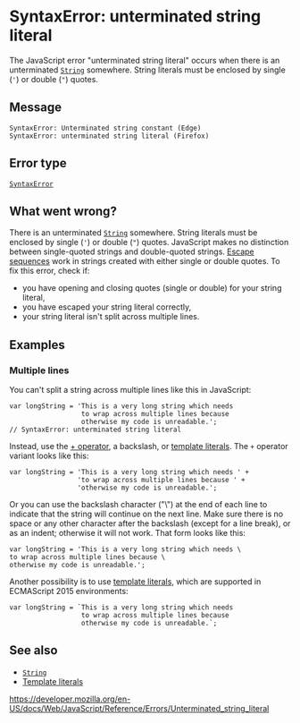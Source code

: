 # SyntaxError: unterminated string literal

The JavaScript error "unterminated string literal" occurs when there is an unterminated [`String`](../global_objects/string) somewhere. String literals must be enclosed by single (`'`) or double (`"`) quotes.

## Message

    SyntaxError: Unterminated string constant (Edge)
    SyntaxError: unterminated string literal (Firefox)

## Error type

[`SyntaxError`](../global_objects/syntaxerror)

## What went wrong?

There is an unterminated [`String`](../global_objects/string) somewhere. String literals must be enclosed by single (`'`) or double (`"`) quotes. JavaScript makes no distinction between single-quoted strings and double-quoted strings. [Escape sequences](../global_objects/string#escape_notation) work in strings created with either single or double quotes. To fix this error, check if:

-   you have opening and closing quotes (single or double) for your string literal,
-   you have escaped your string literal correctly,
-   your string literal isn't split across multiple lines.

## Examples

### Multiple lines

You can't split a string across multiple lines like this in JavaScript:

    var longString = 'This is a very long string which needs
                      to wrap across multiple lines because
                      otherwise my code is unreadable.';
    // SyntaxError: unterminated string literal

Instead, use the [+ operator](https://developer.mozilla.org/en-US/docs/Web/JavaScript/Reference/Operators#addition), a backslash, or [template literals](../template_literals). The `+` operator variant looks like this:

    var longString = 'This is a very long string which needs ' +
                     'to wrap across multiple lines because ' +
                     'otherwise my code is unreadable.';

Or you can use the backslash character ("\\") at the end of each line to indicate that the string will continue on the next line. Make sure there is no space or any other character after the backslash (except for a line break), or as an indent; otherwise it will not work. That form looks like this:

    var longString = 'This is a very long string which needs \
    to wrap across multiple lines because \
    otherwise my code is unreadable.';

Another possibility is to use [template literals](../template_literals), which are supported in ECMAScript 2015 environments:

    var longString = `This is a very long string which needs
                      to wrap across multiple lines because
                      otherwise my code is unreadable.`;

## See also

-   [`String`](../global_objects/string)
-   [Template literals](../template_literals)

<a href="https://developer.mozilla.org/en-US/docs/Web/JavaScript/Reference/Errors/Unterminated_string_literal" class="_attribution-link">https://developer.mozilla.org/en-US/docs/Web/JavaScript/Reference/Errors/Unterminated_string_literal</a>
